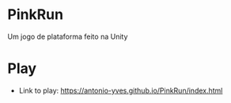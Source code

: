 # PinkRun
Um jogo de plataforma feito na Unity

# Play
 - Link to play: https://antonio-yves.github.io/PinkRun/index.html

